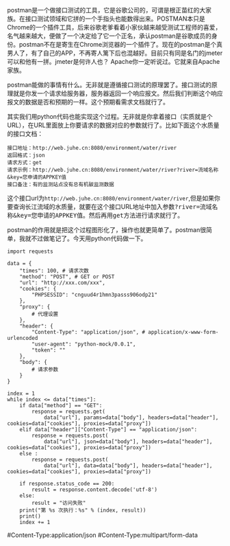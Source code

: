 postman是一个做接口测试的工具，它是谷歌公司的，可谓是根正苗红的大家族。在接口测试领域和它拼的一个手指头也能数得出来。POSTMAN本只是Chrome的一个插件工具，后来谷歌老爹看着小家伙越来越受测试工程师的喜爱，名气越来越大，便做了一个决定给了它一个正名，承认postman是谷歌成员的身份。postman不在是寄生在Chrome浏览器的一个插件了。现在的postman是个真男人了，有了自己的APP，不再寄人篱下后也混越好。目前只有同是名门的jmeter可以和他有一拼。jmeter是何许人也？	Apache你一定听说过。它就来自Apache家族。

postman能做的事情有什么。无非就是遵循接口测试的原理罢了。接口测试的原理就是你发一个请求给服务器，服务器返回一个响应报文。然后我们判断这个响应报文的数据是否和预期的一样。这个预期看需求文档就行了。

其实我们用python代码也能实现这个过程。无非就是你拿着接口（实质就是个URL），在URL里面放上你要请求的数据对应的参数就行了。比如下面这个水质量的接口文档：

```
接口地址：http://web.juhe.cn:8080/environment/water/river
返回格式：json
请求方式：get
请求示例：http://web.juhe.cn:8080/environment/water/river?river=流域名称&key=您申请的APPKEY值
接口备注：有的监测站点没有总有机碳监测数据
```

这个接口url为`http://web.juhe.cn:8080/environment/water/river`,但是如果你要查询<kbd>长江流域</kbd>的水质量，就要在这个接口URL地址中加入参数<kbd>?river=流域名称&key=您申请的APPKEY值</kbd>。然后再用<kbd>get</kbd>方法进行请求就行了。

postman的作用就是把这个过程图形化了，操作也就更简单了。postman很简单，我就不过做笔记了。今天用python代码做一下。

```javas
import requests

data = {
    "times": 100, # 请求次数
    "method": "POST", # GET or POST
    "url": "http://xxx.com/xxx",
    "cookies": {
        "PHPSESSID": "cnguud4r1hmn3passs906odp21"
    },
    "proxy": {
        # 代理设置
    },
    "header": {
        "Content-Type": "application/json", # application/x-www-form-urlencoded
        "user-agent": "python-mock/0.0.1",
        "token": ""
    },
    "body": {
        # 请求参数
    }
}

index = 1
while index <= data["times"]:
    if data["method"] == "GET":
        response = requests.get(
            data["url"], params=data["body"], headers=data["header"], 		   	cookies=data["cookies"], proxies=data["proxy"])
    elif data["header"]["Content-Type"] == "application/json":
        response = requests.post(
            data["url"], json=data["body"], headers=data["header"], cookies=data["cookies"], proxies=data["proxy"])
    else :
        response = requests.post(
            data["url"], data=data["body"], headers=data["header"], cookies=data["cookies"], proxies=data["proxy"])

    if response.status_code == 200:
        result = response.content.decode('utf-8')
    else:
        result = "访问失败"
    print("第 %s 次执行：%s" % (index, result))
    print()
    index += 1
```

#Content-Type:application/json
#Content-Type:multipart/form-data

